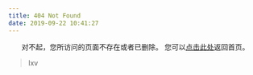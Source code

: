 ```yaml
---
title: 404 Not Found
date: 2019-09-22 10:41:27
---
```


<center>
对不起，您所访问的页面不存在或者已删除。
您可以<a href="https://https://liangxuev.github.io/>">点击此处</a>返回首页。
</center>

<blockquote class="blockquote-center">
    lxv
</blockquote>
